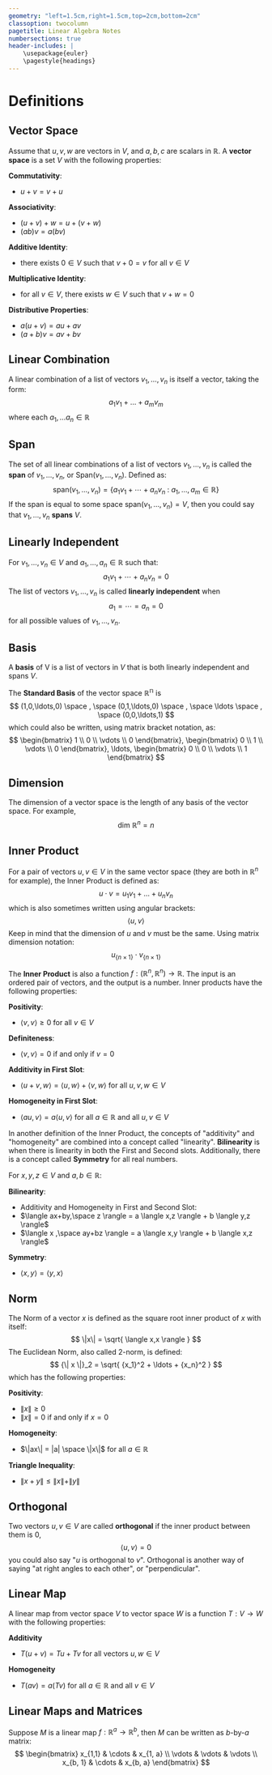 ```yaml
---
geometry: "left=1.5cm,right=1.5cm,top=2cm,bottom=2cm"
classoption: twocolumn
pagetitle: Linear Algebra Notes
numbersections: true
header-includes: |
    \usepackage{euler}
    \pagestyle{headings}
---
```



Definitions
=====================================================================

Vector Space
---------------------------------------------------------------------

Assume that $u,v,w$ are vectors in $V$, and $a,b,c$ are scalars in $\mathbb{R}$.  A **vector space** is a set $V$ with the following properties:

**Commutativity**:  

* $u+v=v+u$

**Associativity**:  

* $(u+v)+w = u+(v+w)$
* $(ab)v=a(bv)$

**Additive Identity**:

* there exists $0 \in V$ such that $v+0=v$ for all $v\in V$

**Multiplicative Identity**:  

* for all $v\in V$, there exists $w\in V$ such that $v+w=0$

**Distributive Properties**:

* $a(u+v)=au+av$
* $(a+b)v=av+bv$


Linear Combination
---------------------------------------------------------------------

A linear combination of a list of vectors $v_1, \ldots, v_n$ is itself a vector, taking the form:
$$
    a_1v_1 + \ldots + a_mv_m
$$
where each $a_1, \ldots a_n \in \mathbb{R}$


Span
---------------------------------------------------------------------

The set of all linear combinations of a list of vectors $v_1, \ldots, v_n$ is called the **span** of $v_1, \ldots, v_n$, or Span$(v_1, \ldots, v_n)$.  Defined as:
$$
    \text{span}(v_1,\ldots,v_n) =
    \left\{
        a_1v_1 + \cdots + a_nv_n
        \ : \
        a_1,\ldots,a_m \in \mathbb{R}
    \right\}
$$
If the span is equal to some space $\text{span}(v_1,\ldots,v_n)=V$, then you could say that $v_1,\ldots,v_n$ **spans** $V$.


Linearly Independent
---------------------------------------------------------------------

For $v_1,\ldots,v_n \in V$ and $a_1,\ldots,a_n \in \mathbb{R}$ such that:
$$
    a_1v_1 + \cdots + a_nv_n = 0
$$
The list of vectors $v_1,\ldots,v_n$ is called **linearly independent** when
$$
    a_1=\cdots=a_n=0
$$
for all possible values of $v_1,\ldots,v_n$.


Basis
---------------------------------------------------------------------

A **basis** of V is a list of vectors in $V$ that is both linearly independent and spans $V$.

The **Standard Basis** of the vector space $\mathbb{R^n}$ is
$$
    (1,0,\ldots,0) \space , \space
    (0,1,\ldots,0) \space , \space
    \ldots \space , \space  
    (0,0,\ldots,1)
$$
which could also be written, using matrix bracket notation, as:
$$
    \begin{bmatrix} 1 \\ 0 \\ \vdots \\ 0 \end{bmatrix},
    \begin{bmatrix} 0 \\ 1 \\ \vdots \\ 0 \end{bmatrix},
    \ldots,
    \begin{bmatrix} 0 \\ 0 \\ \vdots \\ 1 \end{bmatrix}
$$

Dimension
---------------------------------------------------------------------

The dimension of a vector space is the length of any basis of the vector space.  For example,
$$
    \text{dim } \mathbb{R}^n = n
$$


Inner Product
---------------------------------------------------------------------

For a pair of vectors $u,v \in V$ in the same vector space (they are both in $\mathbb{R}^n$ for example), the Inner Product is defined as:
$$
    u \cdot v = u_1v_1 + ... + u_nv_n
$$
which is also sometimes written using angular brackets:
$$
    \langle u, v \rangle
$$
Keep in mind that the dimension of $u$ and $v$ must be the same.  Using matrix dimension notation:
$$
    u_{\{n \times 1\}} \cdot v_{\{n \times 1\}}
$$

The **Inner Product** is also a function $f: (\mathbb{R}^n, \mathbb{R}^n) \to \mathbb{R}$.  The input is an ordered pair of vectors, and the output is a number.  Inner products have the following properties:

**Positivity**:

* $\langle v, v \rangle \geq 0$ for all $v \in V$

**Definiteness**:

* $\langle v, v \rangle = 0$ if and only if $v=0$

**Additivity in First Slot**:

* $\langle u+v, w \rangle = \langle u,w \rangle + \langle v,w \rangle$ for all $u,v,w \in V$

**Homogeneity in First Slot**:

* $\langle au, v \rangle = a \langle u,v \rangle$ for all $a \in \mathbb{R}$ and all $u,v \in V$


In another definition of the Inner Product, the concepts of "additivity" and "homogeneity" are combined into a concept called "linearity".  **Bilinearity** is when there is linearity in both the First and Second slots.  Additionally, there is a concept called **Symmetry** for all real numbers.

For $x,y,z \in V$ and $a,b \in \mathbb{R}$:

**Bilinearity**:

* Additivity and Homogeneity in First and Second Slot:
* $\langle ax+by,\space z \rangle = a \langle x,z \rangle + b \langle y,z \rangle$
* $\langle x ,\space ay+bz \rangle = a \langle x,y \rangle + b \langle x,z \rangle$

**Symmetry**:

* $\langle x,y \rangle = \langle y,x \rangle$



Norm
---------------------------------------------------------------------
The Norm of a vector $x$ is defined as the square root inner product of $x$ with itself:
$$
    \|x\| = \sqrt{ \langle x,x \rangle }
$$
The Euclidean Norm, also called 2-norm, is defined:
$$
    {\| x \|}_2 = \sqrt{ {x_1}^2 + \ldots + {x_n}^2 }
$$
which has the following properties:

**Positivity**:

* $\|x\| \geq 0$
* $\|x\|=0$ if and only if $x = 0$

**Homogeneity**:

* $\|ax\| = |a| \space \|x\|$ for all $a \in \mathbb{R}$

**Triangle Inequality**:

* $\|x+y\| \leq \|x\| + \|y\|$


Orthogonal
---------------------------------------------------------------------

Two vectors $u,v \in V$ are called **orthogonal** if the inner product between them is 0,
$$
    \langle u, v \rangle = 0
$$
you could also say "$u$ is orthogonal to $v$".  Orthogonal is another way of saying "at right angles to each other", or "perpendicular".

Linear Map
---------------------------------------------------------------------

A linear map from vector space $V$ to vector space $W$ is a function $T:V\to W$ with the following properties:

**Additivity**

* $T(u+v) = Tu + Tv$ for all vectors $u,w \in V$

**Homogeneity**

* $T(av) = a(Tv)$ for all $a\in \mathbb{R}$ and all $v\in V$



Linear Maps and Matrices
---------------------------------------------------------------------

Suppose $M$ is a linear map $f: \mathbb{R}^a \to \mathbb{R}^b$, then $M$ can be written as $b$-by-$a$ matrix:
$$
    \begin{bmatrix}
        x_{1,1} & \cdots & x_{1, a} \\
        \vdots & \vdots & \vdots \\
        x_{b, 1} & \cdots & x_{b, a}
    \end{bmatrix}
$$
